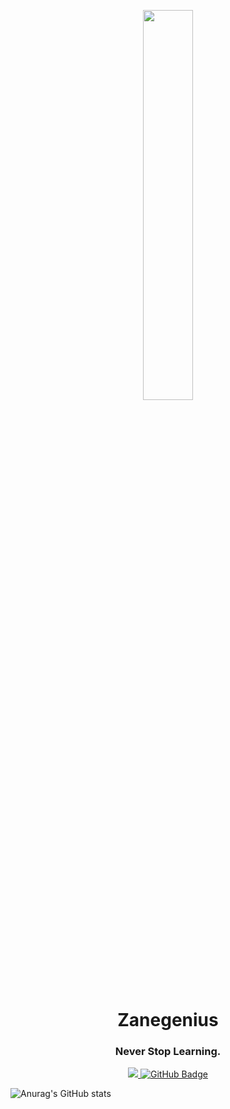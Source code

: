 
<p align="center"><a href="#"><img width="40%" height="auto" src="https://cdn.discordapp.com/attachments/893378078573748235/918982210164498482/68747470733a2f2f6d656469612e646973636f72646170702e6e65742f6174746163686d656e74732f3831333334313636323534353331333833322f3831333334333430343530373236373039322f706f6b656d6f6e5f706978656c2e676966.gif" height="175px"/></a>
<h1 align="center">Zanegenius
<h3 align="center">Never Stop Learning.</h3>

<p align="center">
<a href="https://github.com/Zanegenius/github-profile-views-counter">
    <img src="https://komarev.com/ghpvc/?username=Zanegenius">
</a>
<a href="https://github.com/Zanegenius?tab=followers"><img src="https://img.shields.io/github/followers/Zanegenius?label=Followers&style=social" alt="GitHub Badge"></a>

![Anurag's GitHub stats](https://github-readme-stats.vercel.app/api?username=Zanegenius&show_icons=true)
